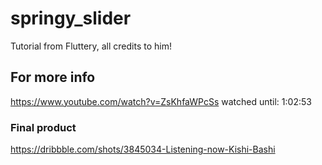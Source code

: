 # springy_slider

Tutorial from Fluttery, all credits to him!

## For more info

https://www.youtube.com/watch?v=ZsKhfaWPcSs
watched until: 1:02:53

### Final product
https://dribbble.com/shots/3845034-Listening-now-Kishi-Bashi
